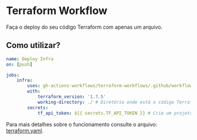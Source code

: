# Terraform Workflow

Faça o deploy do seu código Terraform com apenas um arquivo.

## Como utilizar?

```yaml
name: Deploy Infra
on: [push]

jobs:
    infra:
        uses: gh-actions-workflows/terraform-workflows/.github/workflows/terraform.yaml@1.4
        with:
            terraform_version: '1.7.5'
            working-directory: ./ # Diretório onde está o código Terraform
        secrets:
            tf_api_token: ${{ secrets.TF_API_TOKEN }} # Crie um projeto no Terraform Cloud e gere o Token de API - https://app.terraform.io
```

Para mais detalhes sobre o funcionamento consulte o arquivo: [terraform.yaml](https://github.com/gh-actions-workflows/terraform-workflows/blob/master/.github/workflows/terraform.yaml).
